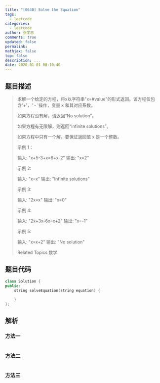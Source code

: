 ```yaml
---
title: "[0640] Solve the Equation"
tags:
  - leetcode
categories:
  - leetcode
author: 张学志
comments: true
updated: false
permalink:
mathjax: false
top: false
description: ...
date: 2020-01-01 00:10:40
---
```


## 题目描述

> 求解一个给定的方程，将x以字符串"x=#value"的形式返回。该方程仅包含'+'，' - '操作，变量 x 和其对应系数。 
> 
> 如果方程没有解，请返回“No solution”。 
> 
> 如果方程有无限解，则返回“Infinite solutions”。 
> 
> 如果方程中只有一个解，要保证返回值 x 是一个整数。 
> 
> 示例 1： 
> 
> 输入: "x+5-3+x=6+x-2"
> 输出: "x=2"
> 
> 
> 示例 2: 
> 
> 输入: "x=x"
> 输出: "Infinite solutions"
> 
> 
> 示例 3: 
> 
> 输入: "2x=x"
> 输出: "x=0"
> 
> 
> 示例 4: 
> 
> 输入: "2x+3x-6x=x+2"
> 输出: "x=-1"
> 
> 
> 示例 5: 
> 
> 输入: "x=x+2"
> 输出: "No solution"
> 
> Related Topics 数学

## 题目代码

```cpp
class Solution {
public:
    string solveEquation(string equation) {
        
    }
};
```

## 解析

### 方法一

```cpp

```

### 方法二

```cpp

```

### 方法三

```cpp

```

